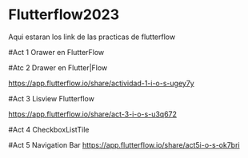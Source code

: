 # Flutterflow2023
Aqui estaran los link de las practicas de flutterflow


#Act 1 Orawer en FlutterFlow


#Atc 2 Drawer en Flutter|Flow

https://app.flutterflow.io/share/actividad-1-i-o-s-ugey7y

#Act 3 Lisview Flutterflow

https://app.flutterflow.io/share/act-3-i-o-s-u3q672

#Act 4 CheckboxListTile

#Act 5 Navigation Bar
https://app.flutterflow.io/share/act5i-o-s-ok7bri



